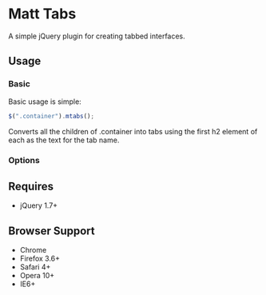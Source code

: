 # Matt Tabs

A simple jQuery plugin for creating tabbed interfaces.

## Usage

### Basic
Basic usage is simple:

```javascript
$(".container").mtabs();
```
Converts all the children of .container into tabs using the first h2 element of each as the text for the tab name.

### Options


## Requires
* jQuery 1.7+

## Browser Support

* Chrome
* Firefox 3.6+
* Safari 4+
* Opera 10+
* IE6+